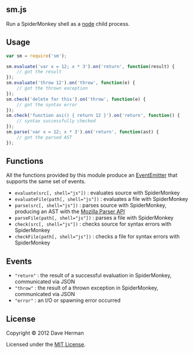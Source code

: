 ## sm.js

Run a SpiderMonkey shell as a [node](http://nodejs.org) child process.

## Usage

```javascript
var sm = require('sm');

sm.evaluate('var x = 12; x * 3').on('return', function(result) {
    // got the result
});
sm.evaluate('throw 12').on('throw', function(e) {
    // got the thrown exception
});
sm.check('delete for this').on('throw', function(e) {
    // got the syntax error
});
sm.check('function asi() { return 12 }').on('return', function() {
    // syntax successfully checked
});
sm.parse('var x = 12; x * 3').on('return', function(ast) {
    // got the parsed AST
});
```

## Functions

All the functions provided by this module produce an [EventEmitter](http://nodejs.org/api/events.html) that supports the same set of events.

  * `evaluate(src[, shell="js"])` : evaluates source with SpiderMonkey
  * `evaluateFile(path[, shell="js"])` : evaluates a file with SpiderMonkey
  * `parse(src[, shell="js"])` : parses source with SpiderMonkey, producing an AST with the [Mozilla Parser API](https://developer.mozilla.org/en/SpiderMonkey/Parser_API)
  * `parseFile(path[, shell="js"])` : parses a file with SpiderMonkey
  * `check(src[, shell="js"])` : checks source for syntax errors with SpiderMonkey
  * `checkFile(path[, shell="js"])` : checks a file for syntax errors with SpiderMonkey

## Events

  * `"return"` : the result of a successful evaluation in SpiderMonkey, communicated via JSON
  * `"throw"` : the result of a thrown exception in SpiderMonkey, communicated via JSON
  * `"error"` : an I/O or spawning error occurred

## License

Copyright © 2012 Dave Herman

Licensed under the [MIT License](http://mit-license.org).
